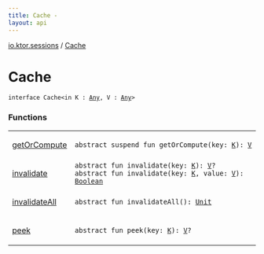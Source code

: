 ```yaml
---
title: Cache - 
layout: api
---
```


<div class='api-docs-breadcrumbs'><a href="../index.html">io.ktor.sessions</a> / <a href="./index.html">Cache</a></div>

# Cache

<div class="signature"><code><span class="keyword">interface </span><span class="identifier">Cache</span><span class="symbol">&lt;</span><span class="keyword">in</span>&nbsp;<span class="identifier">K</span>&nbsp;<span class="symbol">:</span>&nbsp;<a href="https://kotlinlang.org/api/latest/jvm/stdlib/kotlin/-any/index.html"><span class="identifier">Any</span></a><span class="symbol">, </span><span class="identifier">V</span>&nbsp;<span class="symbol">:</span>&nbsp;<a href="https://kotlinlang.org/api/latest/jvm/stdlib/kotlin/-any/index.html"><span class="identifier">Any</span></a><span class="symbol">&gt;</span></code></div>

### Functions

<table class="api-docs-table">
<tbody>
<tr>
<td markdown="1">

<a href="get-or-compute.html">getOrCompute</a>


</td>
<td markdown="1">
<div class="signature"><code><span class="keyword">abstract</span> <span class="keyword">suspend</span> <span class="keyword">fun </span><span class="identifier">getOrCompute</span><span class="symbol">(</span><span class="parameterName" id="io.ktor.sessions.Cache$getOrCompute(io.ktor.sessions.Cache.K)/key">key</span><span class="symbol">:</span>&nbsp;<a href="index.html#K"><span class="identifier">K</span></a><span class="symbol">)</span><span class="symbol">: </span><a href="index.html#V"><span class="identifier">V</span></a></code></div>

</td>
</tr>
<tr>
<td markdown="1">

<a href="invalidate.html">invalidate</a>


</td>
<td markdown="1">
<div class="signature"><code><span class="keyword">abstract</span> <span class="keyword">fun </span><span class="identifier">invalidate</span><span class="symbol">(</span><span class="parameterName" id="io.ktor.sessions.Cache$invalidate(io.ktor.sessions.Cache.K)/key">key</span><span class="symbol">:</span>&nbsp;<a href="index.html#K"><span class="identifier">K</span></a><span class="symbol">)</span><span class="symbol">: </span><a href="index.html#V"><span class="identifier">V</span></a><span class="symbol">?</span></code></div>

<div class="signature"><code><span class="keyword">abstract</span> <span class="keyword">fun </span><span class="identifier">invalidate</span><span class="symbol">(</span><span class="parameterName" id="io.ktor.sessions.Cache$invalidate(io.ktor.sessions.Cache.K, io.ktor.sessions.Cache.V)/key">key</span><span class="symbol">:</span>&nbsp;<a href="index.html#K"><span class="identifier">K</span></a><span class="symbol">, </span><span class="parameterName" id="io.ktor.sessions.Cache$invalidate(io.ktor.sessions.Cache.K, io.ktor.sessions.Cache.V)/value">value</span><span class="symbol">:</span>&nbsp;<a href="index.html#V"><span class="identifier">V</span></a><span class="symbol">)</span><span class="symbol">: </span><a href="https://kotlinlang.org/api/latest/jvm/stdlib/kotlin/-boolean/index.html"><span class="identifier">Boolean</span></a></code></div>

</td>
</tr>
<tr>
<td markdown="1">

<a href="invalidate-all.html">invalidateAll</a>


</td>
<td markdown="1">
<div class="signature"><code><span class="keyword">abstract</span> <span class="keyword">fun </span><span class="identifier">invalidateAll</span><span class="symbol">(</span><span class="symbol">)</span><span class="symbol">: </span><a href="https://kotlinlang.org/api/latest/jvm/stdlib/kotlin/-unit/index.html"><span class="identifier">Unit</span></a></code></div>

</td>
</tr>
<tr>
<td markdown="1">

<a href="peek.html">peek</a>


</td>
<td markdown="1">
<div class="signature"><code><span class="keyword">abstract</span> <span class="keyword">fun </span><span class="identifier">peek</span><span class="symbol">(</span><span class="parameterName" id="io.ktor.sessions.Cache$peek(io.ktor.sessions.Cache.K)/key">key</span><span class="symbol">:</span>&nbsp;<a href="index.html#K"><span class="identifier">K</span></a><span class="symbol">)</span><span class="symbol">: </span><a href="index.html#V"><span class="identifier">V</span></a><span class="symbol">?</span></code></div>

</td>
</tr>
</tbody>
</table>
